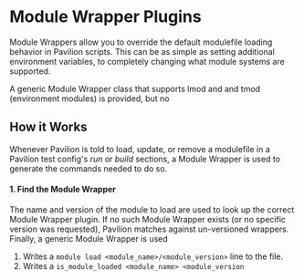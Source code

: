 # Module Wrapper Plugins

Module Wrappers allow you to override the default modulefile loading behavior
in Pavilion scripts. This can be as simple as setting additional environment 
variables, to completely changing what module systems are supported. 

A generic Module Wrapper class that supports lmod and and tmod (environment 
modules) is provided, but no 

## How it Works
Whenever Pavilion is told to load, update, or remove a modulefile in a Pavilion 
test config's _run_ or _build_ sections, a Module Wrapper is used to generate 
the commands needed to do so.

#### 1. Find the Module Wrapper
The name and version of the module to load are used to look up the correct 
Module Wrapper plugin. If no such Module Wrapper exists (or no specific 
version was requested), Pavilion matches against un-versioned wrappers. 
Finally, a generic Module Wrapper is used 


 1. Writes a `module load <module_name>/<module_version>` line to the file.
 2. Writes a `is_module_loaded <module_name> <module_version`

